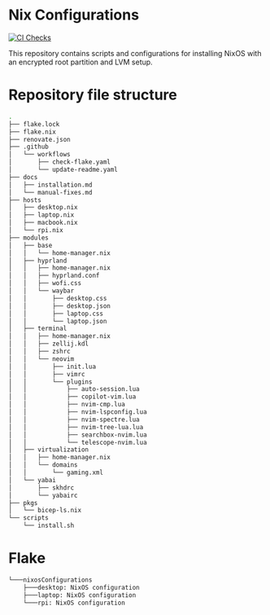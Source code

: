 # Nix Configurations

[![CI Checks](https://github.com/lasseheia/nix/actions/workflows/check-flake.yaml/badge.svg?branch=main&event=push)](https://github.com/lasseheia/nix/actions/workflows/check-flake.yaml)

This repository contains scripts and configurations for installing NixOS with an encrypted root partition and LVM setup.

# Repository file structure

<!--START_SECTION:tree-->
```bash
.
├── flake.lock
├── flake.nix
├── renovate.json
├── .github
│   └── workflows
│       ├── check-flake.yaml
│       └── update-readme.yaml
├── docs
│   ├── installation.md
│   └── manual-fixes.md
├── hosts
│   ├── desktop.nix
│   ├── laptop.nix
│   ├── macbook.nix
│   └── rpi.nix
├── modules
│   ├── base
│   │   └── home-manager.nix
│   ├── hyprland
│   │   ├── home-manager.nix
│   │   ├── hyprland.conf
│   │   ├── wofi.css
│   │   └── waybar
│   │       ├── desktop.css
│   │       ├── desktop.json
│   │       ├── laptop.css
│   │       └── laptop.json
│   ├── terminal
│   │   ├── home-manager.nix
│   │   ├── zellij.kdl
│   │   ├── zshrc
│   │   └── neovim
│   │       ├── init.lua
│   │       ├── vimrc
│   │       └── plugins
│   │           ├── auto-session.lua
│   │           ├── copilot-vim.lua
│   │           ├── nvim-cmp.lua
│   │           ├── nvim-lspconfig.lua
│   │           ├── nvim-spectre.lua
│   │           ├── nvim-tree-lua.lua
│   │           ├── searchbox-nvim.lua
│   │           └── telescope-nvim.lua
│   ├── virtualization
│   │   ├── home-manager.nix
│   │   └── domains
│   │       └── gaming.xml
│   └── yabai
│       ├── skhdrc
│       └── yabairc
├── pkgs
│   └── bicep-ls.nix
└── scripts
    └── install.sh
```
<!--END_SECTION:tree-->

# Flake

<!--START_SECTION:flake-->
```bash
└───nixosConfigurations
    ├───desktop: NixOS configuration
    ├───laptop: NixOS configuration
    └───rpi: NixOS configuration
```
<!--END_SECTION:flake-->

